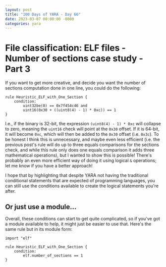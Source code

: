 ```yaml
---
layout: post
title: "100 Days of YARA - Day 66"
date: 2023-03-07 00:00:00 -0000
categories: yara
---
```


# File classification: ELF files - Number of sections case study - Part 3
If you want to get more creative, and decide you want the number of sections computation done in one line, you could do the following:
```
rule Heuristic_ELF_with_One_Section {
    condition:
        uint32be(0) == 0x7f454c46 and
        uint16(0x30 + ((uint8(4) - 1) * 0xc)) == 1
}
```
I.e., if the binary is 32-bit, the expression `(uint8(4) - 1) * 0xc` will collapse to zero, meaning the `uint16` check will point at the `0x30` offset. If it is 64-bit, it will become `0xc`, which will then be added to the `0x30` offset (i.e. `0x3c`). To be honest I think this is unnecessary, and maybe even less efficient (i.e. the previous post's rule will do up to three equals comparisons for the sections check, and while this rule only does one equals comparison it adds three mathematical operations), but I wanted to show this is possible! There's probably an even more efficient way of doing it using logical `&` operations; let me know if you have a better approach!

I hope that by highlighting that despite YARA not having the traditional conditional statements that are expected of programming languages, you can still use the conditions available to create the logical statements you're after.

## Or just use a module...
Overall, these conditions can start to get quite complicated, so if you've got a module available to help, it might just be easier to use that. Here's the same rule but in its module form:
```
import "elf"

rule Heuristic_ELF_with_One_Section {
    condition:
        elf.number_of_sections == 1
}
```